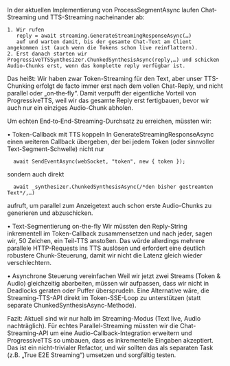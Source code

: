 In der aktuellen Implementierung von ProcessSegmentAsync laufen Chat-Streaming und TTS-Streaming nacheinander ab:

    1. Wir rufen
       reply = await streaming.GenerateStreamingResponseAsync(…)
       auf und warten damit, bis der gesamte Chat-Text am Client angekommen ist (auch wenn die Tokens schon live reinflattern).
    2. Erst danach starten wir ProgressiveTTSSynthesizer.ChunkedSynthesisAsync(reply,…) und schicken Audio-Chunks erst, wenn das komplette reply verfügbar ist.

Das heißt: Wir haben zwar Token-Streaming für den Text, aber unser TTS-Chunking erfolgt de facto immer erst nach dem vollen Chat-Reply, und nicht parallel oder „on‐the‐fly“.
Damit verpufft der eigentliche Vorteil von ProgressiveTTS, weil wir das gesamte Reply erst fertigbauen, bevor wir auch nur ein einziges Audio-Chunk abholen.

Um echten End‐to‐End-Streaming-Durchsatz zu erreichen, müssten wir:

• Token-Callback mit TTS koppeln
  In GenerateStreamingResponseAsync einen weiteren Callback übergeben, der bei jedem Token (oder sinnvoller Text-Segment-Schwelle) nicht nur

      await SendEventAsync(webSocket, "token", new { token });

  sondern auch direkt

      await _synthesizer.ChunkedSynthesisAsync(/*den bisher gestreamten Text*/,…)

  aufruft, um parallel zum Anzeigetext auch schon erste Audio-Chunks zu generieren und abzuschicken.

• Text-Segmentierung on-the-fly
  Wir müssten den Reply-String inkrementell im Token-Callback zusammensetzen und nach jeder, sagen wir, 50 Zeichen, ein Teil-TTS anstoßen. Das würde allerdings mehrere
parallele HTTP-Requests ins TTS auslösen und erfordert eine deutlich robustere Chunk-Steuerung, damit wir nicht die Latenz gleich wieder verschlechtern.

• Asynchrone Steuerung vereinfachen
  Weil wir jetzt zwei Streams (Token & Audio) gleichzeitig abarbeiten, müssen wir aufpassen, dass wir nicht in Deadlocks geraten oder Puffer übersprudeln. Eine Alternative
wäre, die Streaming-TTS-API direkt im Token-SSE-Loop zu unterstützen (statt separate ChunkedSynthesisAsync-Methode).

Fazit: Aktuell sind wir nur halb im Streaming-Modus (Text live, Audio nachträglich). Für echtes Parallel-Streaming müssten wir die Chat-Streaming-API um eine
Audio-Callback-Integration erweitern und ProgressiveTTS so umbauen, dass es inkrementelle Eingaben akzeptiert. Das ist ein nicht-trivialer Refactor, und wir sollten das als
separaten Task (z.B. „True E2E Streaming“) umsetzen und sorgfältig testen.